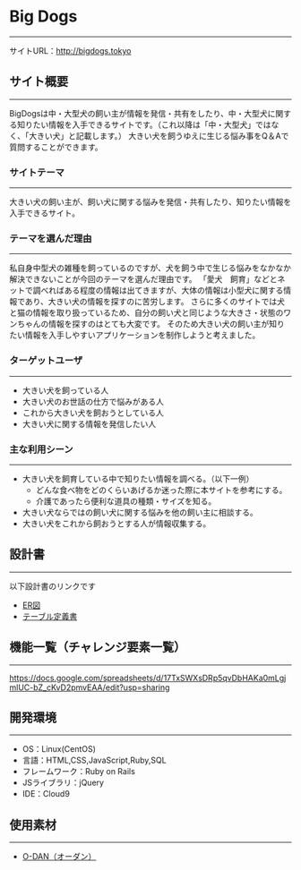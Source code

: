 # Big Dogs
___
サイトURL：http://bigdogs.tokyo

## サイト概要
___
BigDogsは中・大型犬の飼い主が情報を発信・共有をしたり、中・大型犬に関する知りたい情報を入手できるサイトです。（これ以降は「中・大型犬」ではなく、「大きい犬」と記載します。）
大きい犬を飼うゆえに生じる悩み事をQ＆Aで質問することができます。


### サイトテーマ
___
大きい犬の飼い主が、飼い犬に関する悩みを発信・共有したり、知りたい情報を入手できるサイト。

### テーマを選んだ理由
___
私自身中型犬の雑種を飼っているのですが、犬を飼う中で生じる悩みをなかなか解決できないことが今回のテーマを選んだ理由です。
「愛犬　飼育」などとネットで調べればある程度の情報は出てきますが、大体の情報は小型犬に関する情報であり、大きい犬の情報を探すのに苦労します。
さらに多くのサイトでは犬と猫の情報を取り扱っているため、自分の飼い犬と同じような大きさ・状態のワンちゃんの情報を探すのはとても大変です。
そのため大きい犬の飼い主が知りたい情報を入手しやすいアプリケーションを制作しようと考えました。

### ターゲットユーザ
___
- 大きい犬を飼っている人
- 大きい犬のお世話の仕方で悩みがある人
- これから大きい犬を飼おうとしている人
- 大きい犬に関する情報を発信したい人

### 主な利用シーン
___
- 大きい犬を飼育している中で知りたい情報を調べる。（以下一例）
    - どんな食べ物をどのくらいあげるか迷った際に本サイトを参考にする。
    - 介護であったら便利な道具の種類・サイズを知る。
- 大きい犬ならではの飼い犬に関する悩みを他の飼い主に相談する。
- 大きい犬をこれから飼おうとする人が情報収集する。

## 設計書
___
以下設計書のリンクです
- [ER図](https://drive.google.com/file/d/152VbOgrzcSTc6KNazC8S30rUAa451HfV/view?usp=sharing)
- [テーブル定義書](https://docs.google.com/spreadsheets/d/1y7Cstsw_J1wHlBADmfinntuFyYalDgnvMB2yCzOHzXw/edit?usp=sharing)

## 機能一覧（チャレンジ要素一覧）
___
https://docs.google.com/spreadsheets/d/17TxSWXsDRp5qvDbHAKa0mLgjmlUC-bZ_cKvD2pmvEAA/edit?usp=sharing

## 開発環境
___
- OS：Linux(CentOS)
- 言語：HTML,CSS,JavaScript,Ruby,SQL
- フレームワーク：Ruby on Rails
- JSライブラリ：jQuery
- IDE：Cloud9

## 使用素材
___
- [O-DAN（オーダン）](https://o-dan.net/ja/)